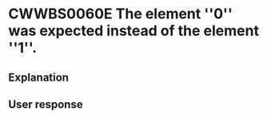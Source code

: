 # CWWBS0060E The element ''0'' was expected instead of the element ''1''.

## Explanation

## User response